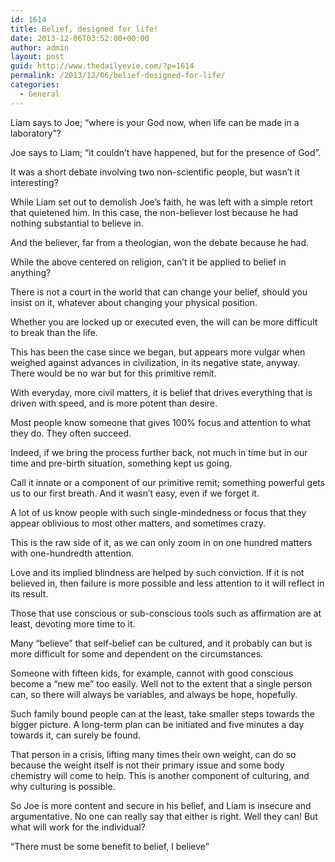 ```yaml
---
id: 1614
title: Belief, designed for life!
date: 2013-12-06T03:52:00+00:00
author: admin
layout: post
guid: http://www.thedailyevie.com/?p=1614
permalink: /2013/12/06/belief-designed-for-life/
categories:
  - General
---
```

Liam says to Joe; “where is your God now, when life can be made in a laboratory”?
  
Joe says to Liam; “it couldn’t have happened, but for the presence of God”.

It was a short debate involving two non-scientific people, but wasn’t it interesting?

While Liam set out to demolish Joe’s faith, he was left with a simple retort that quietened him. In this case, the non-believer lost because he had nothing substantial to believe in.
  
And the believer, far from a theologian, won the debate because he had.

While the above centered on religion, can’t it be applied to belief in anything?

There is not a court in the world that can change your belief, should you insist on it, whatever about changing your physical position.
  
Whether you are locked up or executed even, the will can be more difficult to break than the life.

This has been the case since we began, but appears more vulgar when weighed against advances in civilization, in its negative state, anyway. There would be no war but for this primitive remit.

With everyday, more civil matters, it is belief that drives everything that is driven with speed, and is more potent than desire.
  
Most people know someone that gives 100% focus and attention to what they do. They often succeed.

Indeed, if we bring the process further back, not much in time but in our time and pre-birth situation, something kept us going.
  
Call it innate or a component of our primitive remit; something powerful gets us to our first breath. And it wasn’t easy, even if we forget it.

A lot of us know people with such single-mindedness or focus that they appear oblivious to most other matters, and sometimes crazy.
  
This is the raw side of it, as we can only zoom in on one hundred matters with one-hundredth attention.

Love and its implied blindness are helped by such conviction. If it is not believed in, then failure is more possible and less attention to it will reflect in its result.
  
Those that use conscious or sub-conscious tools such as affirmation are at least, devoting more time to it.

Many “believe” that self-belief can be cultured, and it probably can but is more difficult for some and dependent on the circumstances.
  
Someone with fifteen kids, for example, cannot with good conscious become a “new me” too easily. Well not to the extent that a single person can, so there will always be variables, and always be hope, hopefully.
  
Such family bound people can at the least, take smaller steps towards the bigger picture. A long-term plan can be initiated and five minutes a day towards it, can surely be found.

That person in a crisis, lifting many times their own weight, can do so because the weight itself is not their primary issue and some body chemistry will come to help. This is another component of culturing, and why culturing is possible.

So Joe is more content and secure in his belief, and Liam is insecure and argumentative. No one can really say that either is right. Well they can! But what will work for the individual?

“There must be some benefit to belief, I believe”